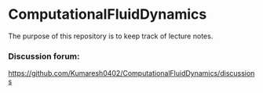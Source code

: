 # ComputationalFluidDynamics

The purpose of this repository is to keep track of lecture notes.

### Discussion forum:
https://github.com/Kumaresh0402/ComputationalFluidDynamics/discussions 
